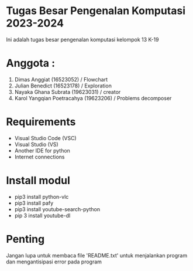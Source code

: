 # Tugas Besar Pengenalan Komputasi 2023-2024
Ini adalah tugas besar pengenalan komputasi kelompok 13 K-19

# Anggota  :
1. Dimas Anggiat (16523052) / Flowchart
2. Julian Benedict (16523178) / Exploration
3. Nayaka Ghana Subrata (19623031) / creator
4. Karol Yangqian Poetracahya (19623206) / Problems decomposer

# Requirements
- Visual Studio Code (VSC)
- Visual Studio (VS)
- Another IDE for python
- Internet connections

# Install modul
- pip3 install python-vlc
- pip3 install pafy
- pip3 install youtube-search-python
- pip 3 install youtube-dl

# Penting
Jangan lupa untuk membaca file 'README.txt' untuk menjalankan program dan mengantisipasi error pada program
